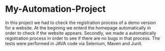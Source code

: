 # My-Automation-Project
In this project we had to check the registration process of a demo version for a website.
At the begining we enterd the homepage automatically in order to check if the website appears.
Secondly, we made a automatically registration process in order to see if there are no bugs in that process. 
The tests were performed in JAVA code via Selenium, Maven and Junit.
